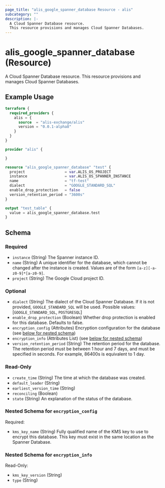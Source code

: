 ```yaml
---
page_title: "alis_google_spanner_database Resource - alis"
subcategory: ""
description: |-
  A Cloud Spanner Database resource.
  This resource provisions and manages Cloud Spanner Databases.
---
```


# alis_google_spanner_database (Resource)

A Cloud Spanner Database resource.
This resource provisions and manages Cloud Spanner Databases.

## Example Usage

```terraform
terraform {
  required_providers {
    alis = {
      source  = "alis-exchange/alis"
      version = "0.0.1-alpha8"
    }
  }
}

provider "alis" {

}

resource "alis_google_spanner_database" "test" {
  project                  = var.ALIS_OS_PROJECT
  instance                 = var.ALIS_OS_SPANNER_INSTANCE
  name                     = "tf-test"
  dialect                  = "GOOGLE_STANDARD_SQL"
  enable_drop_protection   = false
  version_retention_period = "3600s"
}

output "test_table" {
  value = alis_google_spanner_database.test
}
```

<!-- schema generated by tfplugindocs -->
## Schema

### Required

- `instance` (String) The Spanner instance ID.
- `name` (String) A unique identifier for the database, which cannot be changed after
the instance is created. Values are of the form `[a-z][-a-z0-9]*[a-z0-9]`.
- `project` (String) The Google Cloud project ID.

### Optional

- `dialect` (String) The dialect of the Cloud Spanner Database.
If it is not provided, `GOOGLE_STANDARD_SQL` will be used. Possible values: [`GOOGLE_STANDARD_SQL`, `POSTGRESQL`]
- `enable_drop_protection` (Boolean) Whether drop protection is enabled for this database. Defaults to false.
- `encryption_config` (Attributes) Encryption configuration for the database (see [below for nested schema](#nestedatt--encryption_config))
- `encryption_info` (Attributes List) (see [below for nested schema](#nestedatt--encryption_info))
- `version_retention_period` (String) The retention period for the database. The retention period must be between 1 hour
and 7 days, and must be specified in seconds. For example, 86400s is equivalent to 1 day.

### Read-Only

- `create_time` (String) The time at which the database was created.
- `default_leader` (String)
- `earliest_version_time` (String)
- `reconciling` (Boolean)
- `state` (String) An explanation of the status of the database.

<a id="nestedatt--encryption_config"></a>
### Nested Schema for `encryption_config`

Required:

- `kms_key_name` (String) Fully qualified name of the KMS key to use to encrypt this database. This key must exist
in the same location as the Spanner Database.


<a id="nestedatt--encryption_info"></a>
### Nested Schema for `encryption_info`

Read-Only:

- `kms_key_version` (String)
- `type` (String)